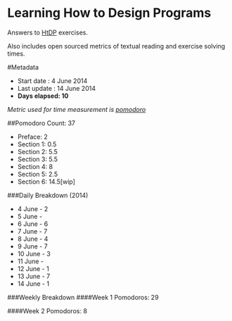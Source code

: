 Learning How to Design Programs
===============================

Answers to [HtDP](http://htdp.org/2003-09-26/Book/curriculum-Z-H-1.html)
exercises.

Also includes open sourced metrics of textual reading and exercise solving times.


#Metadata
- Start date : 4 June 2014
- Last update : 14 June 2014
- **Days elapsed: 10**

_Metric used for time measurement is [pomodoro](http://pomodorotechnique.com)_

##Pomodoro Count: 37

- Preface: 2
- Section 1: 0.5
- Section 2: 5.5
- Section 3: 5.5
- Section 4: 8
- Section 5: 2.5
- Section 6: 14.5[wip]

###Daily Breakdown (2014)
- 4 June - 2
- 5 June - 
- 6 June - 6
- 7 June - 7
- 8 June - 4
- 9 June - 7
- 10 June - 3
- 11 June - 
- 12 June - 1
- 13 June - 7
- 14 June - 1

###Weekly Breakdown
####Week 1
Pomodoros: 29

####Week 2
Pomodoros: 8
